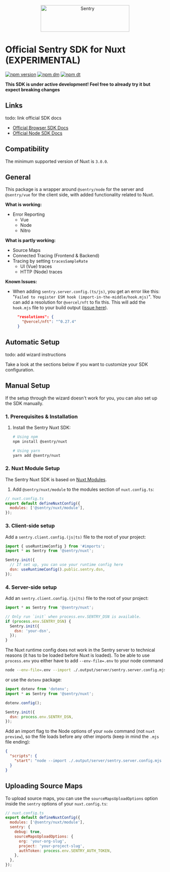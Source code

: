 <p align="center">
  <a href="https://sentry.io/?utm_source=github&utm_medium=logo" target="_blank">
    <img src="https://sentry-brand.storage.googleapis.com/sentry-wordmark-dark-280x84.png" alt="Sentry" width="280" height="84">
  </a>
</p>

# Official Sentry SDK for Nuxt (EXPERIMENTAL)

[![npm version](https://img.shields.io/npm/v/@sentry/nuxt.svg)](https://www.npmjs.com/package/@sentry/nuxt)
[![npm dm](https://img.shields.io/npm/dm/@sentry/nuxt.svg)](https://www.npmjs.com/package/@sentry/nuxt)
[![npm dt](https://img.shields.io/npm/dt/@sentry/nuxt.svg)](https://www.npmjs.com/package/@sentry/nuxt)

**This SDK is under active development! Feel free to already try it but expect breaking changes**

## Links

todo: link official SDK docs

- [Official Browser SDK Docs](https://docs.sentry.io/platforms/javascript/)
- [Official Node SDK Docs](https://docs.sentry.io/platforms/node/)

## Compatibility

The minimum supported version of Nuxt is `3.0.0`.

## General

This package is a wrapper around `@sentry/node` for the server and `@sentry/vue` for the client side, with added
functionality related to Nuxt.

**What is working:**

- Error Reporting
  - Vue
  - Node
  - Nitro

**What is partly working:**

- Source Maps
- Connected Tracing (Frontend & Backend)
- Tracing by setting `tracesSampleRate`
  - UI (Vue) traces
  - HTTP (Node) traces

**Known Issues:**

- When adding `sentry.server.config.(ts/js)`, you get an error like this:
  "`Failed to register ESM hook (import-in-the-middle/hook.mjs)`". You can add a resolution for `@vercel/nft` to fix
  this. This will add the `hook.mjs` file to your build output
  ([issue here](https://github.com/unjs/nitro/issues/2703)).
  ```json
    "resolutions": {
      "@vercel/nft": "^0.27.4"
    }
  ```

## Automatic Setup

todo: add wizard instructions

Take a look at the sections below if you want to customize your SDK configuration.

## Manual Setup

If the setup through the wizard doesn't work for you, you can also set up the SDK manually.

### 1. Prerequisites & Installation

1. Install the Sentry Nuxt SDK:

   ```bash
   # Using npm
   npm install @sentry/nuxt

   # Using yarn
   yarn add @sentry/nuxt
   ```

### 2. Nuxt Module Setup

The Sentry Nuxt SDK is based on [Nuxt Modules](https://nuxt.com/docs/api/kit/modules).

1. Add `@sentry/nuxt/module` to the modules section of `nuxt.config.ts`:

```javascript
// nuxt.config.ts
export default defineNuxtConfig({
  modules: ['@sentry/nuxt/module'],
});
```

### 3. Client-side setup

Add a `sentry.client.config.(js|ts)` file to the root of your project:

```javascript
import { useRuntimeConfig } from '#imports';
import * as Sentry from '@sentry/nuxt';

Sentry.init({
  // If set up, you can use your runtime config here
  dsn: useRuntimeConfig().public.sentry.dsn,
});
```

### 4. Server-side setup

Add an `sentry.client.config.(js|ts)` file to the root of your project:

```javascript
import * as Sentry from '@sentry/nuxt';

// Only run `init` when process.env.SENTRY_DSN is available.
if (process.env.SENTRY_DSN) {
  Sentry.init({
    dsn: 'your-dsn',
  });
}
```

The Nuxt runtime config does not work in the Sentry server to technical reasons (it has to be loaded before Nuxt is
loaded). To be able to use `process.env` you either have to add `--env-file=.env` to your node command

```bash
node --env-file=.env --import ./.output/server/sentry.server.config.mjs .output/server/index.mjs
```

or use the `dotenv` package:

```javascript
import dotenv from 'dotenv';
import * as Sentry from '@sentry/nuxt';

dotenv.config();

Sentry.init({
  dsn: process.env.SENTRY_DSN,
});
```

Add an import flag to the Node options of your `node` command (not `nuxt preview`), so the file loads before any other
imports (keep in mind the `.mjs` file ending):

```json
{
  "scripts": {
    "start": "node --import ./.output/server/sentry.server.config.mjs .output/server/index.mjs"
  }
}
```

## Uploading Source Maps

To upload source maps, you can use the `sourceMapsUploadOptions` option inside the `sentry` options of your
`nuxt.config.ts`:

```javascript
// nuxt.config.ts
export default defineNuxtConfig({
  modules: ['@sentry/nuxt/module'],
  sentry: {
    debug: true,
    sourceMapsUploadOptions: {
      org: 'your-org-slug',
      project: 'your-project-slug',
      authToken: process.env.SENTRY_AUTH_TOKEN,
    },
  },
});
```
